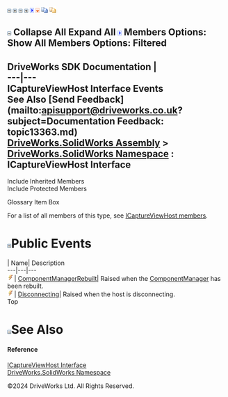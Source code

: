 ![](dotnetimages/collapse.gif) ![](dotnetimages/expand.gif) ![](dotnetimages/collapse.gif) ![](dotnetimages/expand.gif) ![](dotnetimages/drpdown.gif) ![](dotnetimages/drpdown_orange.gif) ![](dotnetimages/copycode.gif) ![](dotnetimages/copycodeHighlight.gif)

![](dotnetimages/collapse.gif) Collapse All Expand All ![](dotnetimages/drpdown.gif) Members Options: Show All  Members Options: Filtered   
---  
DriveWorks SDK Documentation  |   
---|---  
ICaptureViewHost Interface Events   
See Also [Send Feedback](mailto:apisupport@driveworks.co.uk?subject=Documentation Feedback: topic13363.md)  
[DriveWorks.SolidWorks Assembly](topic13342.md) > [DriveWorks.SolidWorks Namespace](topic13345.md) : ICaptureViewHost Interface  
---  
  
Include Inherited Members    
Include Protected Members    


Glossary Item Box

For a list of all members of this type, see [ICaptureViewHost members](topic13364.md).

# ![](dotnetimages/collapse.gif)Public Events

| Name| Description  
---|---|---  
![ Event](dotnetimages/Event.gif)| [ComponentManagerRebuilt](topic13383.md)| Raised when the [ComponentManager](topic13375.md) has been rebuilt.   
![ Event](dotnetimages/Event.gif)| [Disconnecting](topic13384.md)| Raised when the host is disconnecting.   
Top

# ![](dotnetimages/collapse.gif)See Also

#### Reference

[ICaptureViewHost Interface](topic13363.md)   
[DriveWorks.SolidWorks Namespace](topic13345.md)

©2024 DriveWorks Ltd. All Rights Reserved.
